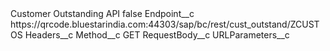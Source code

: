 <?xml version="1.0" encoding="UTF-8"?>
<CustomMetadata xmlns="http://soap.sforce.com/2006/04/metadata" xmlns:xsi="http://www.w3.org/2001/XMLSchema-instance" xmlns:xsd="http://www.w3.org/2001/XMLSchema">
    <label>Customer Outstanding API</label>
    <protected>false</protected>
    <values>
        <field>Endpoint__c</field>
        <value xsi:type="xsd:string">https://qrcode.bluestarindia.com:44303/sap/bc/rest/cust_outstand/ZCUSTOS</value>
    </values>
    <values>
        <field>Headers__c</field>
        <value xsi:nil="true"/>
    </values>
    <values>
        <field>Method__c</field>
        <value xsi:type="xsd:string">GET</value>
    </values>
    <values>
        <field>RequestBody__c</field>
        <value xsi:nil="true"/>
    </values>
    <values>
        <field>URLParameters__c</field>
        <value xsi:nil="true"/>
    </values>
</CustomMetadata>
